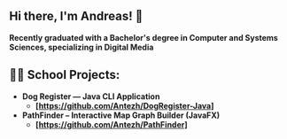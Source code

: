 ## Hi there, I'm Andreas! 👋

<b> Recently graduated with a Bachelor's degree in Computer and Systems Sciences, specializing in Digital Media <br/>

<h2>👨‍💻 School Projects:</h2>

- <b> Dog Register — Java CLI Application </b>
  - [https://github.com/Antezh/DogRegister-Java]
- <b> PathFinder – Interactive Map Graph Builder (JavaFX) </b>
  - [https://github.com/Antezh/PathFinder]

<!--
**Antezh/Antezh** is a ✨ _special_ ✨ repository because its `README.md` (this file) appears on your GitHub profile.

Here are some ideas to get you started:

- 🔭 I’m currently working on ...
- 🌱 I’m currently learning ...
- 👯 I’m looking to collaborate on ...
- 🤔 I’m looking for help with ...
- 💬 Ask me about ...
- 📫 How to reach me: ...
- 😄 Pronouns: ...
- ⚡ Fun fact: ...
-->

